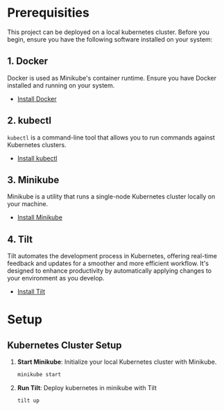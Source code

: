 # Prerequisities
This project can be deployed on a local kubernetes cluster. Before you begin, ensure you have the following software installed on your system:

## 1. Docker

Docker is used as Minikube's container runtime. Ensure you have Docker installed and running on your system.

- [Install Docker](https://docs.docker.com/get-docker/)

## 2. kubectl

`kubectl` is a command-line tool that allows you to run commands against Kubernetes clusters.

- [Install kubectl](https://kubernetes.io/docs/tasks/tools/)

## 3. Minikube

Minikube is a utility that runs a single-node Kubernetes cluster locally on your machine.

- [Install Minikube](https://minikube.sigs.k8s.io/docs/start/)

## 4. Tilt

Tilt automates the development process in Kubernetes, offering real-time feedback and updates for a smoother and more efficient workflow. It's designed to enhance productivity by automatically applying changes to your environment as you develop.

- [Install Tilt](https://docs.tilt.dev/install.html)

# Setup

## Kubernetes Cluster Setup

1. **Start Minikube**: Initialize your local Kubernetes cluster with Minikube.

   ```bash
   minikube start
   ```

2. **Run Tilt**: Deploy kubernetes in minikube with Tilt

    ```bash
    tilt up
    ```